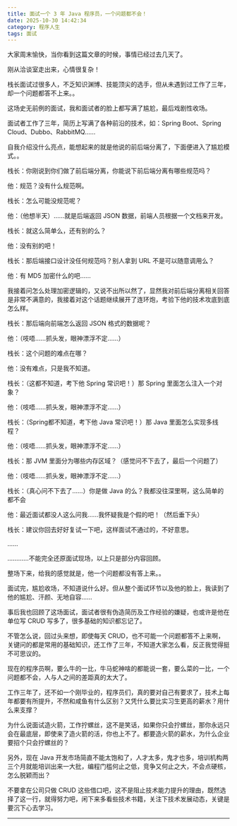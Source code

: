 ```yaml
---
title: 面试一个 3 年 Java 程序员，一个问题都不会！
date: 2025-10-30 14:42:34
category: 程序人生
tags: 面试
---
```


大家周末愉快，当你看到这篇文章的时候，事情已经过去几天了。

刚从洽谈室走出来，心情很复杂！

栈长面试过很多人，不乏知识渊博、技能顶尖的选手，但从未遇到过工作了三年，却一个问题都答不上来。。

这场史无前例的面试，我和面试者的脸上都写满了尴尬，最后戏剧性收场。

面试者工作了三年，简历上写满了各种前沿的技术，如：Spring Boot、Spring Cloud、Dubbo、RabbitMQ……

自我介绍没什么亮点，能想起来的就是他说的前后端分离了，下面便进入了尴尬模式。。

栈长：你刚说到你们做了前后端分离，你能说下前后端分离有哪些规范吗？

他：规范？没有什么规范啊。

栈长：怎么可能没规范呢？

他：（他想半天）……就是后端返回 JSON 数据，前端人员根据一个文档来开发。

栈长：就这么简单么，还有别的么？

他：没有别的吧！

栈长：那后端接口设计没任何规范吗？别人拿到 URL 不是可以随意调用么？

他：有 MD5 加密什么的吧……

我接着问怎么处理加密逻辑的，又说不出所以然了，显然我对前后端分离相关回答是非常不满意的，我接着对这个话题继续展开了连环炮，考验下他的技术攻底到底怎么样。

栈长：那后端向前端怎么返回 JSON 格式的数据呢？

他：（吱唔……抓头发，眼神漂浮不定……）

栈长：这个问题的难点在哪？

他：没有难点，只是我不知道。

栈长：（这都不知道，考下他 Spring 常识吧！）那 Spring 里面怎么注入一个对象？

他：（吱唔……抓头发，眼神漂浮不定……）

栈长：（Spring都不知道，考下他 Java 常识吧！）那 Java 里面怎么实现多线程？

他：（吱唔……抓头发，眼神漂浮不定……）

栈长：那 JVM 里面分为哪些内存区域？（感觉问不下去了，最后一个问题了）

他：（吱唔……抓头发，眼神漂浮不定……）

栈长：（真心问不下去了……）你是做 Java 的么？我都没往深里啊，这么简单的都不会

他：最近面试都没人这么问我……我怀疑我是个假的吧！（然后垂下头）

栈长：建议你回去好好复试一下吧，这样面试不通过的，不好意思。

……

…………不能完全还原面试现场，以上只是部分内容回顾。

整场下来，给我的感觉就是，他一个问题都没有答上来。。

面试完，尴尬收场，不知道说什么好。但从整个面试环节以及他的脸上，我读到了他的尴尬、汗颜、无地自容……

事后我也回顾了这场面试，面试者很有伪造简历及工作经验的嫌疑，也或许是他在单位写 CRUD 写多了，很多基础的知识都忘记了。

不管怎么说，回过头来想，即使每天 CRUD，也不可能一个问题都答不上来啊，关键问的都是常用的基础知识，还工作了三年，不知道大家怎么看，反正我觉得挺不可思议的。

现在的程序员啊，要么牛的一比，牛马蛇神啥的都能说一套，要么菜的一比，一个问题都不会，人与人之间的差距真的太大了。

工作三年了，还不如一个刚毕业的，程序员们，真的要对自己有要求了，技术上每年都要有所提升，不然和咸鱼有什么区别？又凭什么要比实习生更高的薪水？用什么来支撑？

为什么说面试造火箭，工作拧螺丝，这不是笑话，如果你只会拧螺丝，那你永远只会在最底层，即使来了造火箭的活，你也上不了。都要造火箭的薪水，为什么企业要招个只会拧螺丝的？

另外，现在 Java 开发市场简直不能太饱和了，人才太多，鬼才也多，培训机构两三个月就能培训出来一大批，编程门槛何止之低，竞争又何止之大，不会点硬核，怎么脱颖而出？

不要拿在公司只做 CRUD 这些借口吧，这不是阻止技术能力提升的理由，既然选择了这一行，就得努力吧，闲下来多看些技术书籍，关注下技术发展动态，关键是要沉下心去学习。

---

